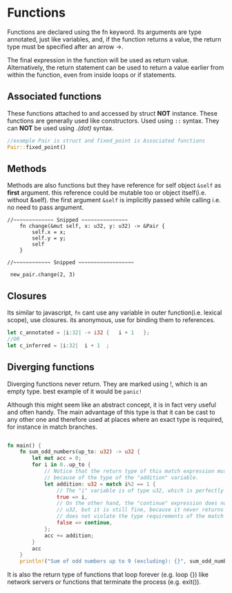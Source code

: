 # Functions
Functions are declared using the fn keyword. Its arguments are type annotated, just like variables, and, if the function returns a value, the return type must be specified after an arrow ->.

The final expression in the function will be used as return value. Alternatively, the return statement can be used to return a value earlier from within the function, even from inside loops or if statements.

## Associated functions 
These functions attached to and accessed by struct **NOT** instance. These functions are generally used like constructors. Used using `::` syntax. They can **NOT** be used using _.(dot)_ syntax. 
```rust
//example Pair is struct and fixed_point is Associated functions
Pair::fixed_point()
```
## Methods
Methods are also functions but they have reference for self object `&self` as **first** argument. this reference could be mutable too or object itself(i.e. without &self). the first argument `&self` is implicitly passed while calling i.e. no need to pass argument. 

```rust,editable
//~~~~~~~~~~~~~ Snipped ~~~~~~~~~~~~~~~
    fn change(&mut self, x: u32, y: u32) -> &Pair {
        self.x = x;
        self.y = y;
        self
    }

//~~~~~~~~~~~~ Snipped ~~~~~~~~~~~~~~~~~~

 new_pair.change(2, 3)
```


## Closures

Its similar to javascript, `fn` cant use any variable in outer function(i.e. lexical scope), use closures. its anonymous, use for binding them to references. 

```rust
let c_annotated = |i:32| -> i32 {   i + 1   };
//OR
let c_inferred = |i:32|  i + 1  ;
```

## Diverging functions
Diverging functions never return. They are marked using !, which is an empty type. best example of it would be `panic!`

Although this might seem like an abstract concept, it is in fact very useful and often handy. The main advantage of this type is that it can be cast to any other one and therefore used at places where an exact type is required, for instance in match branches. 

```rust

fn main() {
    fn sum_odd_numbers(up_to: u32) -> u32 {
        let mut acc = 0;
        for i in 0..up_to {
            // Notice that the return type of this match expression must be u32
            // because of the type of the "addition" variable.
            let addition: u32 = match i%2 == 1 {
                // The "i" variable is of type u32, which is perfectly fine.
                true => i,
                // On the other hand, the "continue" expression does not return
                // u32, but it is still fine, because it never returns and therefore
                // does not violate the type requirements of the match expression.
                false => continue,
            };
            acc += addition;
        }
        acc
    }
    println!("Sum of odd numbers up to 9 (excluding): {}", sum_odd_numbers(9));

```

It is also the return type of functions that loop forever (e.g. loop {}) like network servers or functions that terminate the process (e.g. exit()).

